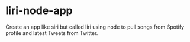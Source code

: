 # liri-node-app

Create an app like siri but called liri using node to pull songs from Spotify profile and latest Tweets from Twitter.